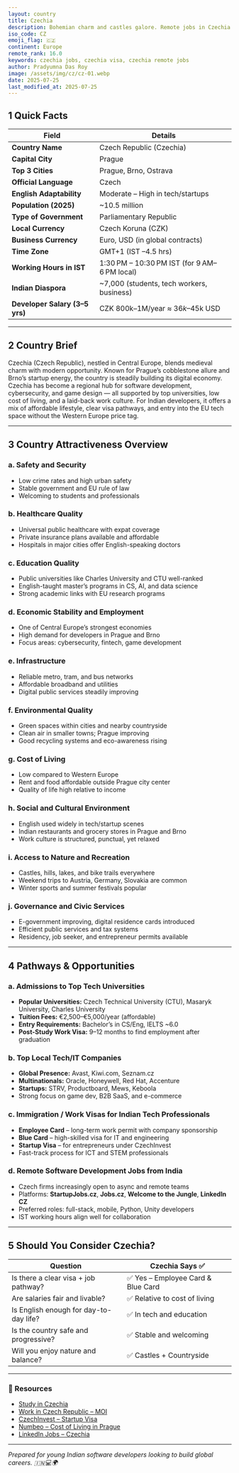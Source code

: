 ```yaml
---
layout: country
title: Czechia
description: Bohemian charm and castles galore. Remote jobs in Czechia. Trilp AI curated info. Indians in Czechia.
iso_code: CZ
emoji_flag: 🇨🇿
continent: Europe
remote_rank: 16.0
keywords: czechia jobs, czechia visa, czechia remote jobs
author: Pradyumna Das Roy
image: /assets/img/cz/cz-01.webp
date: 2025-07-25
last_modified_at: 2025-07-25
---
```


## 1 Quick Facts

| Field                          | Details                                      |
| ------------------------------ | -------------------------------------------- |
| **Country Name**               | Czech Republic (Czechia)                     |
| **Capital City**               | Prague                                       |
| **Top 3 Cities**               | Prague, Brno, Ostrava                        |
| **Official Language**          | Czech                                        |
| **English Adaptability**       | Moderate – High in tech/startups             |
| **Population (2025)**          | ~10.5 million                                |
| **Type of Government**         | Parliamentary Republic                       |
| **Local Currency**             | Czech Koruna (CZK)                           |
| **Business Currency**          | Euro, USD (in global contracts)              |
| **Time Zone**                  | GMT+1 (IST –4.5 hrs)                         |
| **Working Hours in IST**       | 1:30 PM – 10:30 PM IST (for 9 AM–6 PM local) |
| **Indian Diaspora**            | ~7,000 (students, tech workers, business)    |
| **Developer Salary (3–5 yrs)** | CZK 800k–1M/year ≈ $36k–$45k USD             |

---

## 2 Country Brief

Czechia (Czech Republic), nestled in Central Europe, blends medieval charm with modern opportunity. Known for Prague’s cobblestone allure and Brno’s startup energy, the country is steadily building its digital economy. Czechia has become a regional hub for software development, cybersecurity, and game design — all supported by top universities, low cost of living, and a laid-back work culture. For Indian developers, it offers a mix of affordable lifestyle, clear visa pathways, and entry into the EU tech space without the Western Europe price tag.

---

## 3 Country Attractiveness Overview

### a. Safety and Security

- Low crime rates and high urban safety
- Stable government and EU rule of law
- Welcoming to students and professionals

### b. Healthcare Quality

- Universal public healthcare with expat coverage
- Private insurance plans available and affordable
- Hospitals in major cities offer English-speaking doctors

### c. Education Quality

- Public universities like Charles University and CTU well-ranked
- English-taught master’s programs in CS, AI, and data science
- Strong academic links with EU research programs

### d. Economic Stability and Employment

- One of Central Europe’s strongest economies
- High demand for developers in Prague and Brno
- Focus areas: cybersecurity, fintech, game development

### e. Infrastructure

- Reliable metro, tram, and bus networks
- Affordable broadband and utilities
- Digital public services steadily improving

### f. Environmental Quality

- Green spaces within cities and nearby countryside
- Clean air in smaller towns; Prague improving
- Good recycling systems and eco-awareness rising

### g. Cost of Living

- Low compared to Western Europe
- Rent and food affordable outside Prague city center
- Quality of life high relative to income

### h. Social and Cultural Environment

- English used widely in tech/startup scenes
- Indian restaurants and grocery stores in Prague and Brno
- Work culture is structured, punctual, yet relaxed

### i. Access to Nature and Recreation

- Castles, hills, lakes, and bike trails everywhere
- Weekend trips to Austria, Germany, Slovakia are common
- Winter sports and summer festivals popular

### j. Governance and Civic Services

- E-government improving, digital residence cards introduced
- Efficient public services and tax systems
- Residency, job seeker, and entrepreneur permits available

---

## 4 Pathways & Opportunities

### a. Admissions to Top Tech Universities

- **Popular Universities:** Czech Technical University (CTU), Masaryk University, Charles University
- **Tuition Fees:** €2,500–€5,000/year (affordable)
- **Entry Requirements:** Bachelor’s in CS/Eng, IELTS ~6.0
- **Post-Study Work Visa:** 9–12 months to find employment after graduation

### b. Top Local Tech/IT Companies

- **Global Presence:** Avast, Kiwi.com, Seznam.cz
- **Multinationals:** Oracle, Honeywell, Red Hat, Accenture
- **Startups:** STRV, Productboard, Mews, Keboola
- Strong focus on game dev, B2B SaaS, and e-commerce

### c. Immigration / Work Visas for Indian Tech Professionals

- **Employee Card** – long-term work permit with company sponsorship
- **Blue Card** – high-skilled visa for IT and engineering
- **Startup Visa** – for entrepreneurs under CzechInvest
- Fast-track process for ICT and STEM professionals

### d. Remote Software Development Jobs from India

- Czech firms increasingly open to async and remote teams
- Platforms: **StartupJobs.cz**, **Jobs.cz**, **Welcome to the Jungle**, **LinkedIn CZ**
- Preferred roles: full-stack, mobile, Python, Unity developers
- IST working hours align well for collaboration

---

## 5 Should You Consider Czechia?

| Question                               | Czechia Says ✅                    |
| -------------------------------------- | ---------------------------------- |
| Is there a clear visa + job pathway?   | ✅ Yes – Employee Card & Blue Card |
| Are salaries fair and livable?         | ✅ Relative to cost of living      |
| Is English enough for day-to-day life? | ✅ In tech and education           |
| Is the country safe and progressive?   | ✅ Stable and welcoming            |
| Will you enjoy nature and balance?     | ✅ Castles + Countryside           |

---

### 🔗 Resources

- [Study in Czechia](https://www.studyin.cz/)
- [Work in Czech Republic – MOI](https://www.mzv.cz/jnp/en/information_for_aliens/working_in_the_czech_republic/index.html)
- [CzechInvest – Startup Visa](https://www.czechinvest.org/en/Our-services/Startup-Visa)
- [Numbeo – Cost of Living in Prague](https://www.numbeo.com/cost-of-living/in/Prague)
- [LinkedIn Jobs – Czechia](https://www.linkedin.com/jobs/search/?location=Czechia)

---

_Prepared for young Indian software developers looking to build global careers. 🇮🇳💻🌍_
